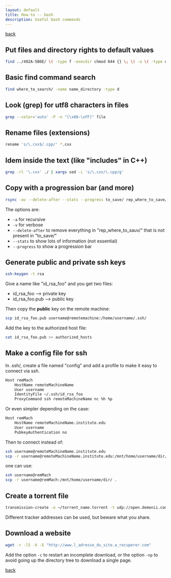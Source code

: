 ```yaml
---
layout: default
title: How-to -- bash
description: Useful bash commands
---
```


[back](./)

## Put files and directory rights to default values

```bash
find ../492A-5B6E/ \( -type f -execdir chmod 644 {} \; \) -o \( -type d -execdir chmod 755 {} \; \)
```

## Basic find command search

```bash
find where_to_search/ -name name_directory -type d
```

## Look (grep) for utf8 characters in files

```bash
grep --color='auto' -P -n "[\x80-\xFF]" file
```

## Rename files (extensions)

```bash
rename 's/\.cxx$/.cpp/' *.cxx
```

## Idem inside the text (like "includes" in C++)

```bash
grep -rl '\.cxx' ./ | xargs sed -i 's/\.cxx/\.cpp/g'
```

## Copy with a progression bar (and more)

```bash
rsync -av --delete-after --stats --progress to_save/ rep_where_to_save/
```

The options are:
- `-a` for recursive 
- `-v` for verbose 
- `--delete-after` to remove everything in "rep_where_to_sauv/" that is not present in "to_save/"
- `--stats` to show lots of information (not essential) 
- `--progress` to show a progression bar

## Generate public and private ssh keys

```bash
ssh-keygen -t rsa
```

Give a name like "id_rsa_foo" and you get two files:
- id_rsa_foo --> private key
- id_rsa_foo.pub --> public key

Then copy the **public** key on the remote machine:

```bash
scp id_rsa_foo.pub username@remotemachine:/home/username/.ssh/
```

Add the key to the authorized host file:

```bash
cat id_rsa_foo.pub >> authorized_hosts
```

## Make a config file for ssh

In .ssh/, create a file named "config" and add a profile to make it easy to connect via ssh.

```bash
Host remMach
	HostName remoteMachineName
	User username
	IdentityFile ~/.ssh/id_rsa_foo
	ProxyCommand ssh remoteMachineName nc %h %p
```

Or even simpler depending on the case:

```bash
Host remMach
	HostName remoteMachineName.institute.edu
	User username
	PubkeyAuthentication no
```

Then to connect instead of:
```bash
ssh username@remoteMachineName.institute.edu
scp -r username@remoteMachineName.institute.edu:/mnt/home/username/dir/ .
```
 one can use:
```bash
ssh username@remMach
scp -r username@remMach:/mnt/home/username/dir/ .
```

## Create a torrent file

```bash
transmission-create -o ~/torrent_name.torrent -t udp://open.demonii.com:1337 -t udp://9.rarbg.com:2710/announce -t udp://tracker.openbittorrent.com:80/announce -p -c "comment" rep_to_share.zip
```

Different tracker addresses can be used, but beware what you share.

## Download a website

```bash
wget -r -l5 -k -E "http://www.l_adresse_du_site.a_recuperer.com"
```

Add the option `-c` to restart an incomplete download, or the option `-np` to avoid going up the directory tree to download a single page.




[back](./)
